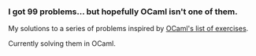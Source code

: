 ### I got 99 problems... but hopefully OCaml isn't one of them.

My solutions to a series of problems inspired by [OCaml's list of exercises](https://ocaml.org/exercises).

Currently solving them in OCaml.
